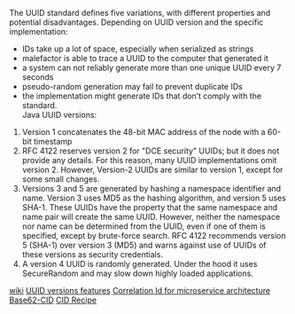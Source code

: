 The UUID standard defines five variations, with different properties and potential disadvantages. Depending on UUID version and the specific implementation:<br>
- IDs take up a lot of space, especially when serialized as strings
- malefactor is able to trace a UUID to the computer that generated it
- a system can not reliably generate more than one unique UUID every 7 seconds
- pseudo-random generation may fail to prevent duplicate IDs
- the implementation might generate IDs that don’t comply with the standard.
<br>Java UUID versions:<br>
1. Version 1 concatenates the 48-bit MAC address of the node with a 60-bit timestamp
2. RFC 4122 reserves version 2 for "DCE security" UUIDs; but it does not provide any details. For this reason, many UUID implementations omit version 2. However, Version-2 UUIDs are similar to version 1, except for some small changes.
3. Versions 3 and 5 are generated by hashing a namespace identifier and name. Version 3 uses MD5 as the hashing algorithm, and version 5 uses SHA-1. These UUIDs have the property that the same namespace and name pair will create the same UUID. However, neither the namespace nor name can be determined from the UUID, even if one of them is specified, except by brute-force search. RFC 4122 recommends version 5 (SHA-1) over version 3 (MD5) and warns against use of UUIDs of these versions as security credentials.
4. A version 4 UUID is randomly generated. Under the hood it uses SecureRandom and may slow down highly loaded applications.

[wiki](https://en.wikipedia.org/wiki/Universally_unique_identifier)
[UUID versions features](https://www.sohamkamani.com/uuid-versions-explained/)
[Correlation Id for microservice architecture](https://hilton.org.uk/blog/microservices-correlation-id)
[Base62-CID](https://www.bandwidth.com/blog/a-recipe-for-adding-correlation-ids-in-java-microservices/)
[CID Recipe](https://www.bandwidth.com/blog/a-recipe-for-adding-correlation-ids-in-java-microservices)
